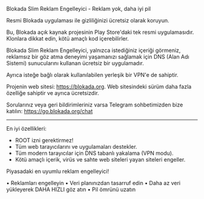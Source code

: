 Blokada Slim Reklam Engelleyici - Reklam yok, daha iyi pil

Resmi Blokada uygulaması ile gizliliğinizi ücretsiz olarak koruyun.

Bu, Blokada açık kaynak projesinin Play Store'daki tek resmi uygulamasıdır. Klonlara dikkat edin, kötü amaçlı kod içerebilirler.

Blokada Slim Reklam Engelleyici, yalnızca istediğiniz içeriği görmeniz, reklamsız bir göz atma deneyimi yaşamanızı sağlamak için DNS (Alan Adı Sistemi) sunucularını kullanan ücretsiz bir uygulamadır.

Ayrıca isteğe bağlı olarak kullanılabilen yerleşik bir VPN'e de sahiptir.

Projenin web sitesi: https://blokada.org. Web sitesindeki sürüm daha fazla özelliğe sahiptir ve ayrıca ücretsizdir.

Sorularınız veya geri bildirimleriniz varsa Telegram sohbetimizden bize katılın: https://go.blokada.org/chat

----

En iyi özellikleri:
- ROOT izni gerektirmez!
- Tüm web tarayıcılarını ve uygulamaları destekler.
- Tüm modern tarayıcılar için DNS tabanlı yakalama (VPN modu).
- Kötü amaçlı içerik, virüs ve sahte web siteleri yayan siteleri engeller.

Piyasadaki en uyumlu reklam engelleyici!

• Reklamları engelleyin • Veri planınızdan tasarruf edin • Daha az veri yükleyerek DAHA HIZLI göz atın • Pil ömrünü uzatın
